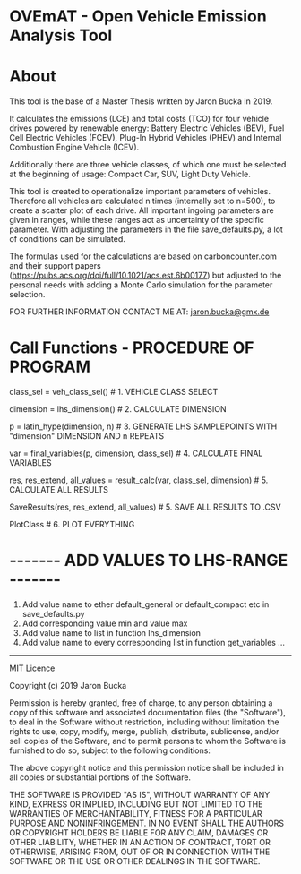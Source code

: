 # OVEmAT - Open Vehicle Emission Analysis Tool

# About 

This tool is the base of a Master Thesis written by Jaron Bucka in 2019.

It calculates the emissions (LCE) and total costs (TCO) for four vehicle drives powered by renewable energy: 
Battery Electric Vehicles (BEV), Fuel Cell Electric Vehicles (FCEV), Plug-In Hybrid Vehicles (PHEV) and Internal Combustion Engine Vehicle (ICEV).

Additionally there are three vehicle classes, of which one must be selected at the beginning of usage: Compact Car, SUV, Light Duty Vehicle.

This tool is created to operationalize important parameters of vehicles. Therefore all vehicles are calculated n times (internally set to n=500), to create a scatter plot of each drive.
All important ingoing parameters are given in ranges, while these ranges act as uncertainty of the specific parameter. 
With adjusting the parameters in the file save_defaults.py, a lot of conditions can be simulated.

The formulas used for the calculations are based on carboncounter.com and their support papers (https://pubs.acs.org/doi/full/10.1021/acs.est.6b00177) but adjusted to the personal needs with adding a Monte Carlo simulation for the parameter selection.


FOR FURTHER INFORMATION CONTACT ME AT: jaron.bucka@gmx.de




# Call Functions - PROCEDURE OF PROGRAM
class_sel = veh_class_sel()         # 1. VEHICLE CLASS SELECT

dimension = lhs_dimension()         # 2. CALCULATE DIMENSION

p = latin_hype(dimension, n)        # 3. GENERATE LHS SAMPLEPOINTS WITH "dimension" DIMENSION AND n REPEATS

var = final_variables(p, dimension, class_sel)      # 4. CALCULATE FINAL VARIABLES

res, res_extend, all_values = result_calc(var, class_sel, dimension)    # 5. CALCULATE ALL RESULTS

SaveResults(res, res_extend, all_values)            # 5. SAVE ALL RESULTS TO .CSV

PlotClass                                           # 6. PLOT EVERYTHING





# ------- ADD VALUES TO LHS-RANGE ------- # 
1. Add value name to ether default_general or default_compact etc in save_defaults.py
2. Add corresponding value min and value max
3. Add value name to list in function lhs_dimension
4. Add value name to every corresponding list in function get_variables
...



-----------------
MIT Licence

Copyright (c) 2019 Jaron Bucka

Permission is hereby granted, free of charge, to any person obtaining a copy of this software and associated documentation files (the "Software"), to deal in the Software without restriction, including without limitation the rights to use, copy, modify, merge, publish, distribute, sublicense, and/or sell copies of the Software, and to permit persons to whom the Software is furnished to do so, subject to the following conditions:

The above copyright notice and this permission notice shall be included in all copies or substantial portions of the Software.

THE SOFTWARE IS PROVIDED "AS IS", WITHOUT WARRANTY OF ANY KIND, EXPRESS OR IMPLIED, INCLUDING BUT NOT LIMITED TO THE WARRANTIES OF MERCHANTABILITY, FITNESS FOR A PARTICULAR PURPOSE AND NONINFRINGEMENT. IN NO EVENT SHALL THE AUTHORS OR COPYRIGHT HOLDERS BE LIABLE FOR ANY CLAIM, DAMAGES OR OTHER LIABILITY, WHETHER IN AN ACTION OF CONTRACT, TORT OR OTHERWISE, ARISING FROM, OUT OF OR IN CONNECTION WITH THE SOFTWARE OR THE USE OR OTHER DEALINGS IN THE SOFTWARE.